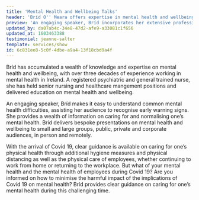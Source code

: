 ```yaml
---
title: 'Mental Health and Wellbeing Talks'
header: 'Bríd O'' Meara offers expertise in mental health and wellbeing'
preview: 'An engaging speaker, Bríd incorporates her extensive professional experience, providing a wealth of helpful information on caring for and normalising one’s mental health. Bríd delivers bespoke presentations on mental health and wellbeing to small and large groups, public, private and corporate audiences, in person and remotely'
updated_by: da07ab4c-34e8-47d2-afe9-a33081c1f656
updated_at: 1603463388
testimonial: jeanne-salter
template: services/show
id: 6c831ee8-5c0f-4dbe-a9a4-13f18cbd9a4f
---
```

Bríd has accumulated a wealth of knowledge and expertise on mental health and wellbeing, with over three decades of experience working in mental health in Ireland. A registered psychiatric and general trained nurse, she has held senior nursing and healthcare mangement positions and delivered education on mental health and wellbeing.

An engaging speaker, Bríd makes it easy to understand common mental health difficulties, assisting her audience to recognise early warning signs. She provides a wealth of information on caring for and normalising one’s mental health. Bríd delivers bespoke presentations on mental health and wellbeing to small and large groups, public, private and corporate audiences, in person and remotely.

With the arrival of Covid 19, clear guidance is available on caring for one’s physical health through additional hygiene measures and physical distancing as well as the physical care of employees, whether continuing to work from home or returning to the workplace. But what of your mental health and the mental health of employees during Covid 19? Are you informed on how to minimise the harmful impact of the implications of Covid 19 on mental health? Bríd provides clear guidance on caring for one’s mental health during this challenging time.